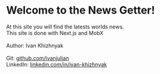 <div className="home-container">
  <h1 className="home-title">Welcome to the News Getter!</h1>
  <p className="home-text">
    At this site you will find the latests worlds news. <br />
    This site is done with Next.js and MobX <br /> <br/>
    Author: Ivan Khizhnyak <br/> <br/>
    Git: <a href="https://github.com/ivanjulian">github.com/ivanjulian</a> <br/>
    LinkedIn: <a href="https://www.linkedin.com/in/ivan-khizhnyak/">linkedin.com/in/ivan-khizhnyak</a><br/>
  </p>
</div>